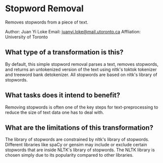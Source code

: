 # Stopword Removal
Removes stopwords from a piece of text.

Author: Juan Yi Loke
Email: juanyi.loke@mail.utoronto.ca
Affliation: University of Toronto

## What type of a transformation is this?
By default, this simple stopword removal parses a text, removes stopwords, and returns an untokenized version of the text using nltk's toktok tokenizer and treeword bank detokenizer. All stopwords are based on nltk's library of stopwords.

## What tasks does it intend to benefit?
Removing stopwords is often one of the key steps for text-preprocessing to reduce the size of text data one has to deal with.

## What are the limitations of this transformation?
The library of stopwords are constrained by nltk's library of stopwords. Different libraries like spaCy or gensim may include or exclude certain stopwords that are inside NLTK's library of stopwords. The NLTK library is chosen simply due to its popularity compared to other libraries.